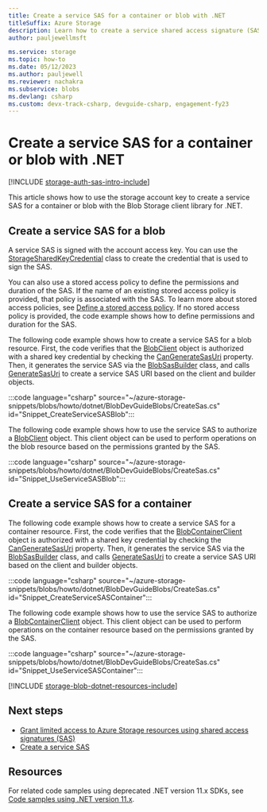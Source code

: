 ```yaml
---
title: Create a service SAS for a container or blob with .NET
titleSuffix: Azure Storage
description: Learn how to create a service shared access signature (SAS) for a container or blob using the Azure Blob Storage client library for .NET.
author: pauljewellmsft

ms.service: storage
ms.topic: how-to
ms.date: 05/12/2023
ms.author: pauljewell
ms.reviewer: nachakra
ms.subservice: blobs
ms.devlang: csharp
ms.custom: devx-track-csharp, devguide-csharp, engagement-fy23
---
```


# Create a service SAS for a container or blob with .NET

[!INCLUDE [storage-auth-sas-intro-include](../../../includes/storage-auth-sas-intro-include.md)]

This article shows how to use the storage account key to create a service SAS for a container or blob with the Blob Storage client library for .NET.

## Create a service SAS for a blob

A service SAS is signed with the account access key. You can use the [StorageSharedKeyCredential](/dotnet/api/azure.storage.storagesharedkeycredential) class to create the credential that is used to sign the SAS.

You can also use a stored access policy to define the permissions and duration of the SAS. If the name of an existing stored access policy is provided, that policy is associated with the SAS. To learn more about stored access policies, see [Define a stored access policy](/rest/api/storageservices/define-stored-access-policy). If no stored access policy is provided, the code example shows how to define permissions and duration for the SAS.

The following code example shows how to create a service SAS for a blob resource. First, the code verifies that the [BlobClient](/dotnet/api/azure.storage.blobs.blobclient) object is authorized with a shared key credential by checking the [CanGenerateSasUri](/dotnet/api/azure.storage.blobs.specialized.blobbaseclient.cangeneratesasuri#azure-storage-blobs-specialized-blobbaseclient-cangeneratesasuri) property. Then, it generates the service SAS via the [BlobSasBuilder](/dotnet/api/azure.storage.sas.blobsasbuilder) class, and calls [GenerateSasUri](/dotnet/api/azure.storage.blobs.specialized.blobbaseclient.generatesasuri#azure-storage-blobs-specialized-blobbaseclient-generatesasuri(azure-storage-sas-blobsasbuilder)) to create a service SAS URI based on the client and builder objects. 

:::code language="csharp" source="~/azure-storage-snippets/blobs/howto/dotnet/BlobDevGuideBlobs/CreateSas.cs" id="Snippet_CreateServiceSASBlob":::

The following code example shows how to use the service SAS to authorize a [BlobClient](/dotnet/api/azure.storage.blobs.blobclient) object. This client object can be used to perform operations on the blob resource based on the permissions granted by the SAS.

:::code language="csharp" source="~/azure-storage-snippets/blobs/howto/dotnet/BlobDevGuideBlobs/CreateSas.cs" id="Snippet_UseServiceSASBlob":::

## Create a service SAS for a container

The following code example shows how to create a service SAS for a container resource. First, the code verifies that the [BlobContainerClient](/dotnet/api/azure.storage.blobs.blobcontainerclient) object is authorized with a shared key credential by checking the [CanGenerateSasUri](/dotnet/api/azure.storage.blobs.blobcontainerclient.cangeneratesasuri) property. Then, it generates the service SAS via the [BlobSasBuilder](/dotnet/api/azure.storage.sas.blobsasbuilder) class, and calls [GenerateSasUri](/dotnet/api/azure.storage.blobs.blobcontainerclient.generatesasuri) to create a service SAS URI based on the client and builder objects. 

:::code language="csharp" source="~/azure-storage-snippets/blobs/howto/dotnet/BlobDevGuideBlobs/CreateSas.cs" id="Snippet_CreateServiceSASContainer":::

The following code example shows how to use the service SAS to authorize a [BlobContainerClient](/dotnet/api/azure.storage.blobs.blobcontainerclient) object. This client object can be used to perform operations on the container resource based on the permissions granted by the SAS.

:::code language="csharp" source="~/azure-storage-snippets/blobs/howto/dotnet/BlobDevGuideBlobs/CreateSas.cs" id="Snippet_UseServiceSASContainer":::

[!INCLUDE [storage-blob-dotnet-resources-include](../../../includes/storage-blob-dotnet-resources-include.md)]

## Next steps

- [Grant limited access to Azure Storage resources using shared access signatures (SAS)](../common/storage-sas-overview.md)
- [Create a service SAS](/rest/api/storageservices/create-service-sas)

## Resources

For related code samples using deprecated .NET version 11.x SDKs, see [Code samples using .NET version 11.x](blob-v11-samples-dotnet.md#create-a-service-sas-for-a-blob-container).